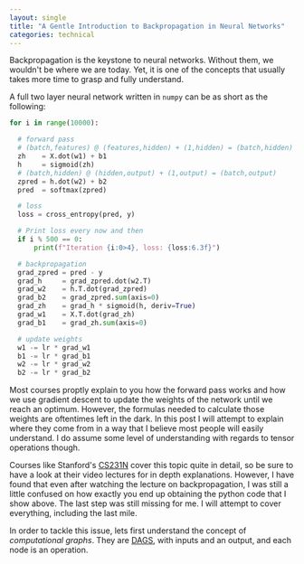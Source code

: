 ```yaml
---
layout: single
title: "A Gentle Introduction to Backpropagation in Neural Networks"
categories: technical
---
```


Backpropagation is the keystone to neural networks. Without them, we wouldn't be where we are today. Yet, it is one of the concepts that usually takes more time to grasp and fully understand.

A full two layer neural network written in `numpy` can be as short as the following:

```python
for i in range(10000):

  # forward pass
  # (batch,features) @ (features,hidden) + (1,hidden) = (batch,hidden)
  zh    = X.dot(w1) + b1
  h     = sigmoid(zh)
  # (batch,hidden) @ (hidden,output) + (1,output) = (batch,output)
  zpred = h.dot(w2) + b2
  pred  = softmax(zpred)

  # loss
  loss = cross_entropy(pred, y)

  # Print loss every now and then
  if i % 500 == 0:
      print(f"Iteration {i:0>4}, loss: {loss:6.3f}")

  # backpropagation
  grad_zpred = pred - y
  grad_h     = grad_zpred.dot(w2.T)
  grad_w2    = h.T.dot(grad_zpred)
  grad_b2    = grad_zpred.sum(axis=0)
  grad_zh    = grad_h * sigmoid(h, deriv=True)
  grad_w1    = X.T.dot(grad_zh)
  grad_b1    = grad_zh.sum(axis=0)

  # update weights
  w1 -= lr * grad_w1
  b1 -= lr * grad_b1
  w2 -= lr * grad_w2
  b2 -= lr * grad_b2
```

Most courses proptly explain to you how the forward pass works and how we use gradient descent to update the weights of the network until we reach an optimum. However, the formulas needed to calculate those weights are oftentimes left in the dark. In this post I will attempt to explain where they come from in a way that I believe most people will easily understand. I do assume some level of understanding with regards to tensor operations though.

Courses like Stanford's [CS231N](http://cs231n.stanford.edu/syllabus.html) cover this topic quite in detail, so be sure to have a look at their video lectures for in depth explanations. However, I have found that even after watching the lecture on backpropagation, I was still a little confused on how exactly you end up obtaining the python code that I show above. The last step was still missing for me. I will attempt to cover everything, including the last mile.

In order to tackle this issue, lets first understand the concept of _computational graphs_. They are [DAGS](https://en.wikipedia.org/wiki/Directed_acyclic_graph), with inputs and an output, and each node is an operation.

